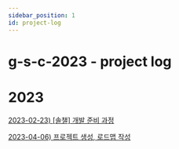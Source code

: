```yaml
---
sidebar_position: 1
id: project-log
---
```

# g-s-c-2023 - project log

# 2023

[2023-02-23) [솔챌] 개발 준비 과정](./2023-02-23)

[2023-04-06) 프로젝트 생성, 로드맵 작성](./roadmap)